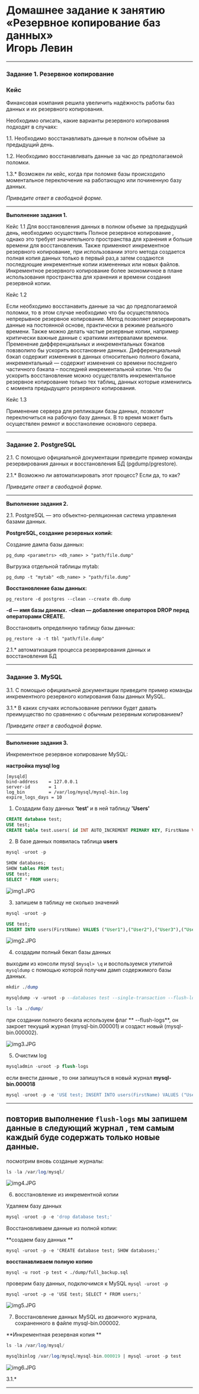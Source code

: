 # Домашнее задание к занятию «Резервное копирование баз данных» <br/> Игорь Левин

---

### Задание 1. Резервное копирование

### Кейс
Финансовая компания решила увеличить надёжность работы баз данных и их резервного копирования. 

Необходимо описать, какие варианты резервного копирования подходят в случаях: 

1.1. Необходимо восстанавливать данные в полном объёме за предыдущий день.

1.2. Необходимо восстанавливать данные за час до предполагаемой поломки.

1.3.* Возможен ли кейс, когда при поломке базы происходило моментальное переключение на работающую или починенную базу данных.

*Приведите ответ в свободной форме.*


---

**Выполнение задания 1.**


Кейс 1.1 Для восстановления данных в полном объеме за предыдущий день, необходимо осуществить Полное резервное копирование , однако это требует значительного пространства для хранения и
больше времени для восстановления.  Также применяют инкрементное резервного копирование, при использовании этого метода создается полная копия данных только в первый раз,а затем создаются последующие инкрементные копии измененных или новых файлов. Инкрементное резервного копирование более экономичное в плане использования пространства для хранения и времени создания резервной копии.

Кейс 1.2

Если необходимо восстанавить данные за час до предполагаемой поломки, то в этом случае необходимо что бы осуществлялось непрерывное резервное копирование. Метод позволяет резервировать данные на постоянной основе, практически в режиме реального времени. Также можно делать частые резервные копии, например критически важные данные  с краткими интервалами времени. Пременение дифференциальных и инкрементальных бэкапов повзволило бы ускорить восстановние данных. Дифференциальный бэкап содержит изменения в данных относительно полного бэкапа, инкрементальный — содержит изменения со времени последнего частичного бэкапа – последней инкрементальной копии. Что бы ускорить восстановление можно осуществлять инкрементальное резервное копирование только тех таблиц, данных которые изменились с момента предыдущего резервного копирования. 


Кейс 1.3

Применение сервера для репликации базы данных, позволит переключиться на рабочую базу данных. В то время может быть осуществлен ремнот и восстаноление основного сервера.  


---

### Задание 2. PostgreSQL

2.1. С помощью официальной документации приведите пример команды резервирования данных и восстановления БД (pgdump/pgrestore).

2.1.* Возможно ли автоматизировать этот процесс? Если да, то как?

*Приведите ответ в свободной форме.*

---

**Выполнение задания 2.**


2.1. PostgreSQL — это объектно-реляционная система управления базами данных.


**PostgreSQL, создание резервных копий:**

Создание дампа базы данных:

```
pg_dump <parametrs> <db_name> > "path/file.dump"
```

Выгрузка отдельной таблицы mytab:
```
pg_dump -t "mytab" <db_name> > "path/file.dump"
```

**Восстановление базы данных:**

```
pg_restore -d postgres --clean --create db.dump

```

**-d — имя базы данных.**
**-clean — добавление операторов DROP перед операторами CREATE.**


Восстановить определнную таблицу базы данных:
```
pg_restore -a -t tbl "path/file.dump"
```

2.1.* автоматизация процесса резервирования данных и восстановления БД 


---

### Задание 3. MySQL

3.1. С помощью официальной документации приведите пример команды инкрементного резервного копирования базы данных MySQL. 

3.1.* В каких случаях использование реплики будет давать преимущество по сравнению с обычным резервным копированием?

*Приведите ответ в свободной форме.*

---

**Выполнение задания 3.**


Инкрементное резервное копирование MySQL:

**настройка mysql log**
```
[mysqld]
bind-address    = 127.0.0.1
server-id       = 1
log_bin         = /var/log/mysql/mysql-bin.log
expire_logs_days = 10
```

1) Создадим базу данных **'test'** и в ней таблицу **'Users'**

```sql
CREATE database test; 
USE test;
CREATE table test.users( id INT AUTO_INCREMENT PRIMARY KEY, FirstName VARCHAR(30));
```

2) В базе данных появилась таблица **users**

```sql
mysql -uroot -p

SHOW databases;
SHOW tables FROM test;
USE test; 
SELECT * FROM users;
```

 ![img1.JPG](https://github.com/elekpow/netology/blob/main/reldb/lesson8/images/img1.JPG)

3) запишем в таблицу не сколько значений

```sql
mysql -uroot -p

USE test; 
INSERT INTO users(FirstName) VALUES ("User1"),("User2"),("User3"),("User4");

```
 ![img2.JPG](https://github.com/elekpow/netology/blob/main/reldb/lesson8/images/img2.JPG)
 
4) создадим полный бекап базы данных

выходим из консоли mysql `$mysql> \q` и воспользуемся утилитой `mysqldump` с помощью которой получим дамп содержимого базы данных.

```sql
mkdir ./dump

mysqldump -v -uroot -p --databases test --single-transaction --flush-logs --source-data=2 > ./dump/full_backup.sql

ls -la ./dump/

```

при создании полного бекапа используем флаг ** --flush-logs**, он закроет текущий журнал (mysql-bin.000001) и создаст новый (mysql-bin.000002).


 ![img3.JPG](https://github.com/elekpow/netology/blob/main/reldb/lesson8/images/img3.JPG)


5) Очистим log

```sql
mysqladmin -uroot -p flush-logs

```

если внести данные , то они запишуться в новый журнал **mysql-bin.000018**

```sql
mysql -uroot -p -e 'USE test; INSERT INTO users(FirstName) VALUES ("User_new_1"),("User_new_2"),("User_new_3");'
```
---
повторив  выполнение `flush-logs` мы запишем данные в следующий журнал , тем самым каждый буде содержать только новые данные.
---

посмотрим вновь созданые журналы:

```sql
ls -la /var/log/mysql/
```

 ![img4.JPG](https://github.com/elekpow/netology/blob/main/reldb/lesson8/images/img4.JPG)



6) восстановление из инкрементной копии 

Удаляем базу данных 

```sql
mysql -uroot -p -e 'drop database test;'

```

Восстановливаем данные из полной копии:

**создаем базу данных **

`mysql -uroot -p -e 'CREATE database test; SHOW databases;'`

**восстанавливаем полную копию**

`mysql -u root -p test < ./dump/full_backup.sql`

проверим базу данных, подключимся к MySQL `mysql -uroot -p`

`mysql -uroot -p -e 'USE test; SELECT * FROM users;'`


 ![img5.JPG](https://github.com/elekpow/netology/blob/main/reldb/lesson8/images/img5.JPG)
 

7) Восстановление данных MySQL из двоичного журнала, сохраненного в файле mysql-bin.000002.

**Инкрементная резервная копия **

```sql
ls -la /var/log/mysql/

mysqlbinlog /var/log/mysql/mysql-bin.000019 | mysql -uroot -p test

```

 ![img6.JPG](https://github.com/elekpow/netology/blob/main/reldb/lesson8/images/img6.JPG)





3.1.* 








---
